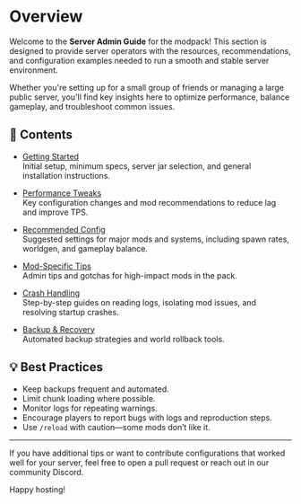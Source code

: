 # Overview

Welcome to the **Server Admin Guide** for the modpack! This section is designed to provide server operators with the resources, recommendations, and configuration examples needed to run a smooth and stable server environment.

Whether you're setting up for a small group of friends or managing a large public server, you'll find key insights here to optimize performance, balance gameplay, and troubleshoot common issues.

## 📂 Contents

- [Getting Started](admins/getting-started.md)  
  Initial setup, minimum specs, server jar selection, and general installation instructions.

- [Performance Tweaks](performance-tweaks.md)  
  Key configuration changes and mod recommendations to reduce lag and improve TPS.

- [Recommended Config](recommended-config.md)  
  Suggested settings for major mods and systems, including spawn rates, worldgen, and gameplay balance.

- [Mod-Specific Tips](mod-tips.md)  
  Admin tips and gotchas for high-impact mods in the pack.

- [Crash Handling](crash-handling.md)  
  Step-by-step guides on reading logs, isolating mod issues, and resolving startup crashes.

- [Backup & Recovery](backup-recovery.md)  
  Automated backup strategies and world rollback tools.

## 💡 Best Practices

- Keep backups frequent and automated.
- Limit chunk loading where possible.
- Monitor logs for repeating warnings.
- Encourage players to report bugs with logs and reproduction steps.
- Use `/reload` with caution—some mods don’t like it.

---

If you have additional tips or want to contribute configurations that worked well for your server, feel free to open a pull request or reach out in our community Discord.

Happy hosting!
